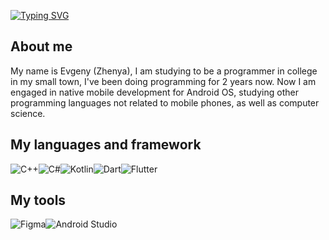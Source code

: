 [![Typing SVG](https://readme-typing-svg.demolab.com?font=Fira+Code&pause=1000&color=00B0DA&center=true&vCenter=true&width=435&lines=Welcome+to+my+github+profile)](https://git.io/typing-svg)

## About me

My name is Evgeny (Zhenya), I am studying to be a programmer in college in my small town, I've been doing programming for 2 years now.
Now I am engaged in native mobile development for Android OS, studying other programming languages not related to mobile phones, as well as computer science.

## My languages and framework

![C++](https://img.shields.io/badge/c++-%2300599C.svg?style=for-the-badge&logo=c%2B%2B&logoColor=white)![C#](https://img.shields.io/badge/c%23-%23239120.svg?style=for-the-badge&logo=c-sharp&logoColor=white)![Kotlin](https://img.shields.io/badge/kotlin-%237F52FF.svg?style=for-the-badge&logo=kotlin&logoColor=white)![Dart](https://img.shields.io/badge/dart-%230175C2.svg?style=for-the-badge&logo=dart&logoColor=white)![Flutter](https://img.shields.io/badge/Flutter-%2302569B.svg?style=for-the-badge&logo=Flutter&logoColor=white)

## My tools

![Figma](https://img.shields.io/badge/figma-%23F24E1E.svg?style=for-the-badge&logo=figma&logoColor=white)![Android Studio](https://img.shields.io/badge/Android%20Studio-3DDC84.svg?style=for-the-badge&logo=android-studio&logoColor=white)
